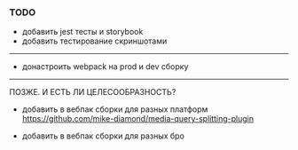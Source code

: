 ### TODO
 
- добавить jest тесты и storybook
- добавить тестирование скриншотами
-----
- донастроить webpack на prod и dev сборку
-----

ПОЗЖЕ. И ЕСТЬ ЛИ ЦЕЛЕСООБРАЗНОСТЬ?
- добавить в вебпак сборки для разных платформ
    https://github.com/mike-diamond/media-query-splitting-plugin
    
- добавить в вебпак сборки для разных бро

